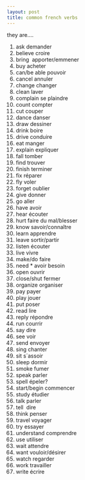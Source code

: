 ```yaml
---
layout: post
title: common french verbs
---
```


they are....

1. ask demander 
2. believe croire 
3. bring  apporter/emmener 
4. buy acheter 
5. can/be able pouvoir 
6. cancel annuler 
7. change changer 
8. clean laver 
9. complain se plaindre 
10. count compter 
11. cut couper 
12. dance danser 
13. draw dessiner 
14. drink boire 
15. drive conduire 
16. eat manger 
17. explain expliquer 
18. fall tomber 
19. find trouver 
20. finish terminer 
21. fix réparer 
22. fly voler 
23. forget oublier 
24. give donner 
25. go aller 
26. have avoir 
27. hear écouter 
28. hurt faire du mal/blesser 
29. know savoir/connaître 
30. learn apprendre 
31. leave sortir/partir 
32. listen écouter 
33. live vivre 
34. make/do faire 
35. need \* avoir besoin 
36. open ouvrir 
37. close/shut fermer 
38. organize organiser 
39. pay payer 
40. play jouer 
41. put poser 
42. read lire 
43. reply répondre 
44. run courrir 
45. say dire 
46. see voir 
47. send envoyer 
48. sing chanter 
49. sit s´assoir 
50. sleep dormir 
51. smoke fumer
52. speak parler 
53. spell épeler? 
54. start/begin commencer 
55. study étudier 
56. talk parler 
57. tell  dire 
58. think penser 
59. travel voyager 
60. try essayer 
61. understand comprendre 
62. use utiliser 
63. wait attendre 
64. want vouloir/désirer 
65. watch regarder 
66. work travailler 
67. write écrire    
